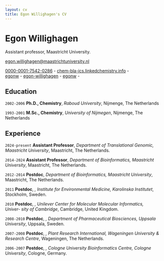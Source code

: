```yaml
---
layout: cv
title: Egon Willighagen's CV
---
```


# Egon Willighagen
Assistant professor, Maastricht University.

<a href="egon.willighagen@maastrichtuniversity.nl">egon.willighagen@maastrichtuniversity.nl</a>

<div id="webaddress">
  <a href="https://orcid.org/0000-0001-7542-0286"><i class="fa-brands fa-orcid"></i> 0000-0001-7542-0286</a> - 
  <a href="https://chem-bla-ics.linkedchemistry.info/"><i class="fa-solid fa-blog"></i> chem-bla-ics.linkedchemistry.info</a> - 
  <!-- a href="https://egonw.github.io"><i class="fa-solid fa-house"></i> egonw.github.io</a> - --> <br />
  <a href="https://github.com/egonw"><i class="fa-brands fa-github"></i> egonw</a> - 
  <a href="https://www.linkedin.com/in/egon-willighagen/"><i class="fa-brands fa-linkedin"></i> egon-willighagen</a> - 
  <a href="https://social.edu.nl/@egonw"><i class="fa-brands fa-mastodon"></i> egonw</a> - 
</div>

## Education

`2002-2006`
**Ph.D., Chemistry**, *Raboud University*, Nijmenge, The Netherlands

`1993-2001`
**M.Sc., Chemistry**, *University of Nijmegen*, Nijmenge, The Netherlands

## Experience

`2024-present`
**Assistant Professor**, *Department of Translational Genomic, Maastricht University*, Maastricht, The Netherlands.

`2014-2024`
**Assistant Professor**, *Department of Bioinformatics, Maastricht University*, Maastricht, The Netherlands.

`2012-2014`
**Postdoc**, *Department of Bioinformatics, Maastricht University*, Maastricht, The Netherlands.

`2011`
**Postdoc**, *, Institute for Environmental Medicine, Karolinska Institutet*, Stockholm, Sweden.

`2010`
**Postdoc**, *, Unilever Center for Molecular Molecular Informatics, Univer-
sity of Cambridge*, Cambridge, United Kingdom.

`2008-2010`
**Postdoc**, *, Department of Pharmaceutical Biosciences, Uppsala
University*, Uppsala, Sweden.

`2007-2008`
**Postdoc**, *, Plant Research International, Wageningen University
& Research Centre*, Wageningen, The Netherlands.

`2006-2007`
**Postdoc**, *, Cologne University Bioinformatics Centre, Cologne
University*, Cologne, Germany.


<!-- ### Footer

Last updated: April 2025 -->
